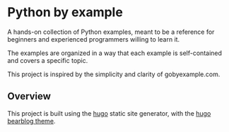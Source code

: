 # Python by example

A hands-on collection of Python examples, meant to be a reference for beginners and experienced programmers willing to learn it.

The examples are organized in a way that each example is self-contained and covers a specific topic.

This project is inspired by the simplicity and clarity of gobyexample.com.

## Overview

This project is built using the [hugo](https://gohugo.io/) static site generator, with the [hugo bearblog theme](https://github.com/janraasch/hugo-bearblog/).
